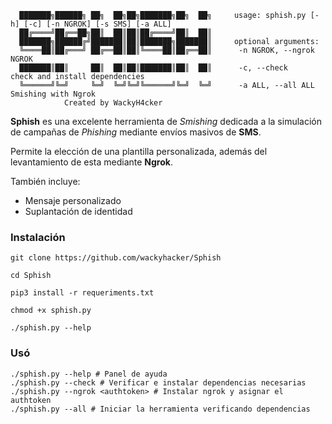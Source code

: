 ```
  ███████╗██████╗ ██╗  ██╗██╗███████╗██╗  ██╗     usage: sphish.py [-h] [-c] [-n NGROK] [-s SMS] [-a ALL]
  ██╔════╝██╔══██╗██║  ██║██║██╔════╝██║  ██║
  ███████╗██████╔╝███████║██║███████╗███████║     optional arguments:
  ╚════██║██╔═══╝ ██╔══██║██║╚════██║██╔══██║      -n NGROK, --ngrok NGROK
  ███████║██║     ██║  ██║██║███████║██║  ██║	   -c, --check           check and install dependencies
  ╚══════╝╚═╝     ╚═╝  ╚═╝╚═╝╚══════╝╚═╝  ╚═╝	   -a ALL, --all ALL     Smishing with Ngrok
	 		Created by WackyH4cker
```

**Sphish** es una excelente herramienta de *Smishing* dedicada a la simulación de campañas de *Phishing* mediante envíos masivos de **SMS**.

Permite la elección de una plantilla personalizada, además del levantamiento de esta mediante **Ngrok**.

También incluye:

- Mensaje personalizado
- Suplantación de identidad
### Instalación
```
git clone https://github.com/wackyhacker/Sphish
```
```
cd Sphish
```
```
pip3 install -r requeriments.txt
```
```
chmod +x sphish.py
```
```
./sphish.py --help
```

### Usó

```
./sphish.py --help # Panel de ayuda
./sphish.py --check # Verificar e instalar dependencias necesarias
./sphish.py --ngrok <authtoken> # Instalar ngrok y asignar el authtoken
./sphish.py --all # Iniciar la herramienta verificando dependencias
```


